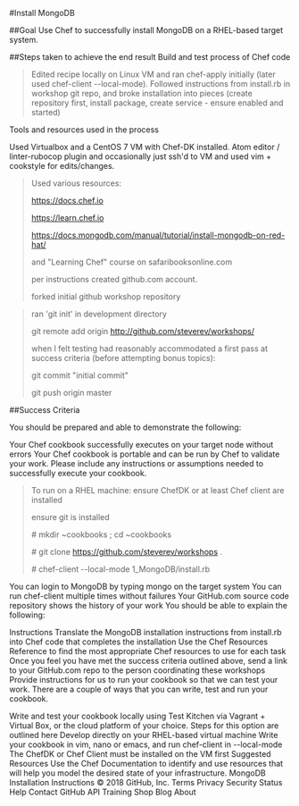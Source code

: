 #Install MongoDB

##Goal
Use Chef to successfully install MongoDB on a RHEL-based target system.

##Steps taken to achieve the end result
Build and test process of Chef code
>Edited recipe locally on Linux VM and ran chef-apply initially (later used chef-client --local-mode).
> Followed instructions from install.rb in workshop git repo, and broke installation into pieces (create repository first, install package, create service - ensure enabled and started)

Tools and resources used in the process
> 
Used Virtualbox and a CentOS 7 VM with Chef-DK installed.  Atom editor / linter-rubocop plugin and occasionally just ssh'd to VM and used vim + cookstyle for edits/changes.
> Used various resources:
> 
> https://docs.chef.io
> 
> https://learn.chef.io
> 
> https://docs.mongodb.com/manual/tutorial/install-mongodb-on-red-hat/
> 
> and "Learning Chef" course on safaribooksonline.com
> 
>
>per instructions created github.com account. 
>
>forked initial github workshop repository

>
>  ran 'git init' in development directory
> 
> git remote add origin http://github.com/steverev/workshops/
> 
> when I felt testing had reasonably accommodated a first pass at success criteria (before attempting bonus topics):
> 
> git commit "initial commit" 
> 
>git push origin master
>


##Success Criteria

You should be prepared and able to demonstrate the following:

Your Chef cookbook successfully executes on your target node without errors
Your Chef cookbook is portable and can be run by Chef to validate your work. Please include any instructions or assumptions needed to successfully execute your cookbook.

> To run on a RHEL machine: 
> ensure ChefDK or at least Chef client are installed
> 
> ensure git is installed
> 
> \# mkdir ~cookbooks ; cd ~cookbooks
> 
> \# git clone https://github.com/steverev/workshops .
> 
>
>\# chef-client --local-mode 1_MongoDB/install.rb
> 

You can login to MongoDB by typing mongo on the target system
You can run chef-client multiple times without failures
Your GitHub.com source code repository shows the history of your work
You should be able to explain the following:

Instructions
Translate the MongoDB installation instructions from install.rb into Chef code that completes the installation
Use the Chef Resources Reference to find the most appropriate Chef resources to use for each task
Once you feel you have met the success criteria outlined above, send a link to your GitHub.com repo to the person coordinating these workshops
Provide instructions for us to run your cookbook so that we can test your work.
There are a couple of ways that you can write, test and run your cookbook.

Write and test your cookbook locally using Test Kitchen via Vagrant + Virtual Box, or the cloud platform of your choice.
Steps for this option are outlined here
Develop directly on your RHEL-based virtual machine
Write your cookbook in vim, nano or emacs, and run chef-client in --local-mode
The ChefDK or Chef Client must be installed on the VM first
Suggested Resources
Use the Chef Documentation to identify and use resources that will help you model the desired state of your infrastructure.
MongoDB Installation Instructions
© 2018 GitHub, Inc.
Terms
Privacy
Security
Status
Help
Contact GitHub
API
Training
Shop
Blog
About
